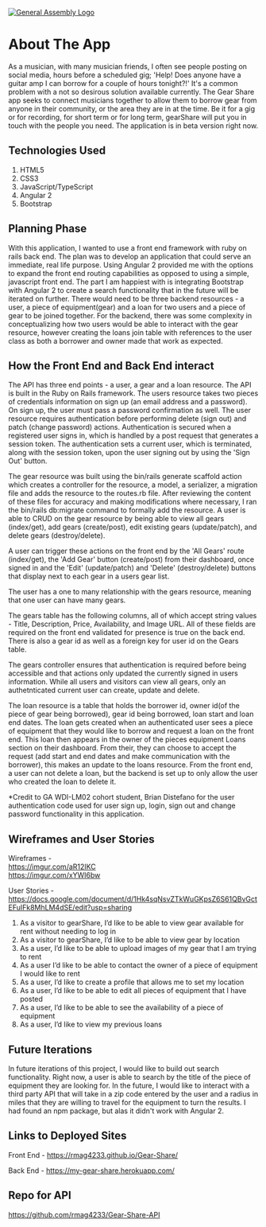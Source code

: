 [![General Assembly Logo](https://camo.githubusercontent.com/1a91b05b8f4d44b5bbfb83abac2b0996d8e26c92/687474703a2f2f692e696d6775722e636f6d2f6b6538555354712e706e67)](https://generalassemb.ly/education/web-development-immersive)

# About The App

As a musician, with many musician friends, I often see people posting on social media, hours before a scheduled gig; 'Help! Does anyone have a guitar amp I can borrow for a couple of hours tonight?!' It's a common problem with a not so desirous solution available currently. The Gear Share app seeks to connect musicians together to allow them to borrow gear from anyone in their community, or the area they are in at the time. Be it for a gig or for recording, for short term or for long term, gearShare will put you in touch with the people you need. The application is in beta version right now.

## Technologies Used

1. HTML5
2. CSS3
3. JavaScript/TypeScript
4. Angular 2
5. Bootstrap

## Planning Phase

With this application, I wanted to use a front end framework with ruby on rails back end. The plan was to develop an application that could serve an immediate, real life purpose. Using Angular 2 provided me with the options to expand the front end routing capabilities as opposed to using a simple, javascript front end. The part I am happiest with is integrating Bootstrap with Angular 2 to create a search functionality that in the future will be iterated on further. There would need to be three backend resources - a user, a piece of equipment(gear) and a loan for two users and a piece of gear to be joined together. For the backend, there was some complexity in conceptualizing how two users would be able to interact with the gear resource, however creating the loans join table with references to the user class as both a borrower and owner made that work as expected.

## How the Front End and Back End interact

The API has three end points - a user, a gear and a loan resource. The API is built in the Ruby on Rails framework. The users resource takes two pieces of credentials information on sign up (an email address and a password). On sign up, the user must pass a password confirmation as well. The user resource requires authentication before performing delete (sign out) and patch (change password) actions. Authentication is secured when a registered user signs in, which is handled by a post request that generates a session token. The authentication sets a current user, which is terminated, along with the session token, upon the user signing out by using the 'Sign Out' button.

The gear resource was built using the bin/rails generate scaffold action which creates a controller for the resource, a model, a serializer, a migration file and adds the resource to the routes.rb file. After reviewing the content of these files for accuracy and making modifications where necessary, I ran the bin/rails db:migrate command to formally add the resource. A user is able to CRUD on the gear resource by being able to view all gears (index/get), add gears (create/post), edit existing gears (update/patch), and delete gears (destroy/delete).

A user can trigger these actions on the front end by the 'All Gears' route (index/get), the 'Add Gear' button (create/post) from their dashboard, once signed in and the 'Edit' (update/patch) and 'Delete' (destroy/delete) buttons that display next to each gear in a users gear list.

The user has a one to many relationship with the gears resource, meaning that one user can have many gears.

The gears table has the following columns, all of which accept string values - Title, Description, Price, Availability, and Image URL. All of these fields are required on the front end validated for presence is true on the back end. There is also a gear id as well as a foreign key for user id on the Gears table.

The gears controller ensures that authentication is required before being accessible and that actions only updated the currently signed in users information. While all users and visitors can view all gears, only an authetnticated current user can create, update and delete.

The loan resource is a table that holds the borrower id, owner id(of the piece of gear being borrowed), gear id being borrowed, loan start and loan end dates. The loan gets created when an authenticated user sees a piece of equipment that they would like to borrow and request a loan on the front end. This loan then appears in the owner of the pieces equipment Loans section on their dashboard. From their, they can choose to accept the request (add start and end dates and make communication with the borrower), this makes an update to the loans resource. From the front end, a user can not delete a loan, but the backend is set up to only allow the user who created the loan to delete it.

*Credit to GA WDI-LM02 cohort student, Brian Distefano for the user authentication code used for user sign up, login, sign out and change password functionality in this application.

## Wireframes and User Stories

Wireframes - <br>
https://imgur.com/aR12IKC<br>
https://imgur.com/xYWI6bw

User Stories - <br>
https://docs.google.com/document/d/1Hk4sqNsvZTkWuGKpsZ6S61QBvGctEFuIFk8MhLM4dSE/edit?usp=sharing

1. As a visitor to gearShare, I’d like to be able to view gear available for rent without needing to log in
2. As a visitor to gearShare, I’d like to be able to view gear by location
3. As a user, I’d like to be able to upload images of my gear that I am trying to rent
4. As a user I’d like to be able to contact the owner of a piece of equipment I would like to rent
5. As a user, I’d like to create a profile that allows me to set my location
6. As a user, I’d like to be able to edit all pieces of equipment that I have posted
7. As a user, I’d like to be able to see the availability of a piece of equipment
8. As a user, I’d like to view my previous loans

## Future Iterations

In future iterations of this project, I would like to build out search functionality. Right now, a user is able to search by the title of the piece of equipment they are looking for. In the future, I would like to interact with a third party API that will take in a zip code entered by the user and a radius in miles that they are willing to travel for the equipment to turn the results. I had found an npm package, but alas it didn't work with Angular 2.

## Links to Deployed Sites

Front End -
https://rmag4233.github.io/Gear-Share/

Back End -
https://my-gear-share.herokuapp.com/

## Repo for API
https://github.com/rmag4233/Gear-Share-API
